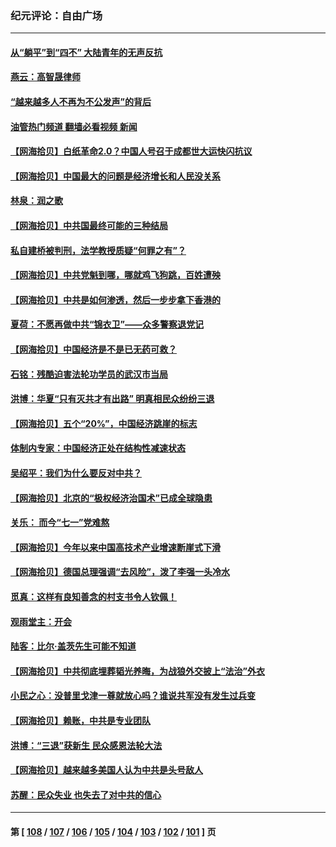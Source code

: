 ### 纪元评论：自由广场
---
#### [从“躺平”到“四不” 大陆青年的无声反抗](../../pages/nsc993/n14034924.md?07160330) 
#### [燕云：高智晟律师](../../pages/nsc993/n14034945.md?07160330) 
#### [“越来越多人不再为不公发声”的背后](../../pages/nsc993/n14034935.md?07160330) 
#### [油管热门频道 翻墙必看视频 新闻](ok?07160330)
#### [【网海拾贝】白纸革命2.0？中国人号召于成都世大运快闪抗议](../../pages/nsc993/n14034919.md?07160330) 
#### [【网海拾贝】中国最大的问题是经济增长和人民没关系](../../pages/nsc993/n14033024.md?07160330) 
#### [林泉：润之歌](../../pages/nsc993/n14032905.md?07160330) 
#### [【网海拾贝】中共国最终可能的三种结局](../../pages/nsc993/n14032149.md?07160330) 
#### [私自建桥被判刑，法学教授质疑“何罪之有”？](../../pages/nsc993/n14031517.md?07160330) 
#### [【网海拾贝】中共党魁到哪，哪就鸡飞狗跳，百姓遭殃](../../pages/nsc993/n14031033.md?07160330) 
#### [【网海拾贝】中共是如何渗透，然后一步步拿下香港的](../../pages/nsc993/n14030717.md?07160330) 
#### [夏荷：不愿再做中共“锦衣卫”——众多警察退党记](../../pages/nsc993/n14029941.md?07160330) 
#### [【网海拾贝】中国经济是不是已无药可救？](../../pages/nsc993/n14029976.md?07160330) 
#### [石铭：残酷迫害法轮功学员的武汉市当局](../../pages/nsc993/n14029514.md?07160330) 
#### [洪博：华夏“只有灭共才有出路” 明真相民众纷纷三退](../../pages/nsc993/n14029396.md?07160330) 
#### [【网海拾贝】五个“20%”，中国经济跳崖的标志](../../pages/nsc993/n14029226.md?07160330) 
#### [体制内专家：中国经济正处在结构性减速状态](../../pages/nsc993/n14029095.md?07160330) 
#### [吴绍平：我们为什么要反对中共？](../../pages/nsc993/n14027674.md?07160330) 
#### [【网海拾贝】北京的“极权经济治国术”已成全球隐患](../../pages/nsc993/n14027923.md?07160330) 
#### [关乐： 而今“七一”党难熬](../../pages/nsc993/n14027325.md?07160330) 
#### [【网海拾贝】今年以来中国高技术产业增速断崖式下滑](../../pages/nsc993/n14027114.md?07160330) 
#### [【网海拾贝】德国总理强调“去风险”，泼了李强一头冷水](../../pages/nsc993/n14026680.md?07160330) 
#### [觅真：这样有良知善念的村支书令人钦佩！](../../pages/nsc993/n14026467.md?07160330) 
#### [观雨堂主：开会](../../pages/nsc993/n14026463.md?07160330) 
#### [陆客：比尔·盖茨先生可能不知道](../../pages/nsc993/n14026461.md?07160330) 
#### [【网海拾贝】中共彻底埋葬韬光养晦，为战狼外交披上“法治”外衣](../../pages/nsc993/n14026258.md?07160330) 
#### [小民之心：没普里戈津一尊就放心吗？谁说共军没有发生过兵变](../../pages/nsc993/n14026246.md?07160330) 
#### [【网海拾贝】赖账，中共是专业团队](../../pages/nsc993/n14025929.md?07160330) 
#### [洪博：“三退”获新生 民众感恩法轮大法](../../pages/nsc993/n14024094.md?07160330) 
#### [【网海拾贝】越来越多美国人认为中共是头号敌人](../../pages/nsc993/n14024091.md?07160330) 
#### [苏醒：民众失业 也失去了对中共的信心](../../pages/nsc993/n14024060.md?07160330) 

---
#### 第 [ [108](./108.md?07160330) / [107](./107.md?07160330) / [106](./106.md?07160330) / [105](./105.md?07160330) / [104](./104.md?07160330) / [103](./103.md?07160330) / [102](./102.md?07160330) / [101](./101.md?07160330) ] 页
